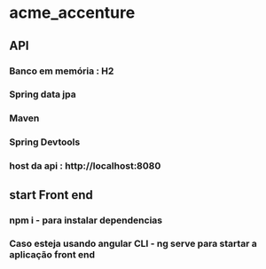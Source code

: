 # acme_accenture

## API
### Banco em memória : H2
### Spring data jpa
### Maven
### Spring Devtools
### host da api : http://localhost:8080 

## start Front end

### npm i - para instalar dependencias
### Caso esteja usando angular CLI - ng serve para startar a aplicação front end